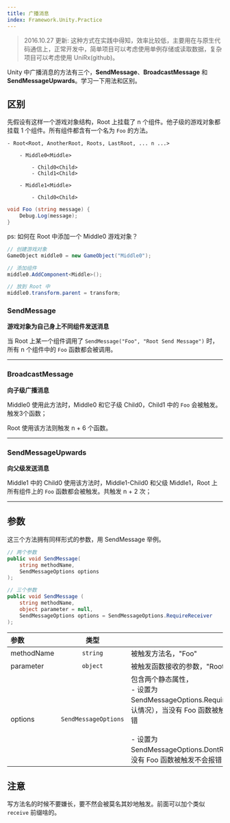 ```yaml
---
title: 广播消息
index: Framework.Unity.Practice
---
```



> 2016.10.27 更新: 这种方式在实践中得知，效率比较低，主要用在与原生代码通信上，正常开发中，简单项目可以考虑使用单例存储或读取数据，复杂项目可以考虑使用 UniRx(github)。

Unity 中广播消息的方法有三个，**SendMessage**、**BroadcastMessage** 和 **SendMessageUpwards**。学习一下用法和区别。

## 区别

先假设有这样一个游戏对象结构，Root 上挂载了 n 个组件。他子级的游戏对象都挂载 1 个组件。所有组件都含有一个名为 `Foo` 的方法。

```
- Root<Root, AnotherRoot, Roots, LastRoot, ... n ...>

    - Middle0<Middle>
    
        - Child0<Child>
        - Child1<Child>
        
    - Middle1<Middle>
    
        - Child0<Child>
```

``` csharp
void Foo (string message) {
    Debug.Log(message);
}
```

ps: 如何在 Root 中添加一个 Middle0 游戏对象？

``` csharp
// 创建游戏对象
GameObject middle0 = new GameObject("Middle0");

// 添加组件
middle0.AddComponent<Middle>();

// 放到 Root 中
middle0.transform.parent = transform;
```

### SendMessage

**游戏对象为自己身上不同组件发送消息** 

当 Root 上某一个组件调用了 `SendMessage("Foo", "Root Send Message")` 时，所有 n 个组件中的 `Foo` 函数都会被调用。

---
### BroadcastMessage

**向子级广播消息**

Middle0 使用此方法时，Middle0 和它子级 Child0，Child1 中的 `Foo` 会被触发。触发3个函数；

Root 使用该方法则触发 n + 6 个函数。

---

### SendMessageUpwards

**向父级发送消息**

Middle1 中的 Child0 使用该方法时，Middle1-Child0 和父级 Middle1，Root 上所有组件上的 `Foo` 函数都会被触发。共触发 n + 2 次；

---

## 参数

这三个方法拥有同样形式的参数，用 SendMessage 举例。

``` csharp
// 两个参数
public void SendMessage(
    string methodName, 
    SendMessageOptions options
);

// 三个参数
public void SendMessage (
    string methodName, 
    object parameter = null, 
    SendMessageOptions options = SendMessageOptions.RequireReceiver
);
```

|参数|类型||
|:--|:---:|:----|
|methodName|`string`| 被触发方法名，"Foo"|
|parameter|`object`| 被触发函数接收的参数，"Root Send Message" |
|options|`SendMessageOptions`|包含两个静态属性，<br> - 设置为 SendMessageOptions.RequireReceiver（既默认情况），当没有 Foo 函数被触发时，Unity 会报错 <br> <br> - 设置为 SendMessageOptions.DontRequireReceiver，没有 Foo 函数被触发不会报错|


## 注意

写方法名的时候不要嫌长，要不然会被莫名其妙地触发。前面可以加个类似 `receive` 前缀啥的。